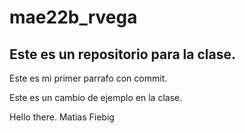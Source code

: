 # mae22b_rvega
## Este es un repositorio para la clase.

Este es mi primer parrafo con commit.

Este es un cambio de ejemplo en la clase.

Hello there. Matias Fiebig
